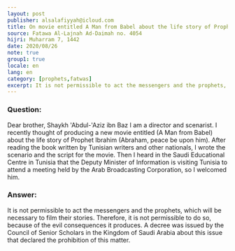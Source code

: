 ```yaml
---
layout: post
publisher: alsalafiyyah@icloud.com
title: On movie entitled A Man from Babel about the life story of Prophet Abraham
source: Fatawa Al-Lajnah Ad-Daimah no. 4054
hijri: Muharram 7, 1442
date: 2020/08/26
note: true
group1: true
locale: en
lang: en
category: [prophets,fatwas]
excerpt: It is not permissible to act the messengers and the prophets, which will be necessary to film their stories.
---
```


### Question:
Dear brother, Shaykh 'Abdul-'Aziz ibn Baz I am a director and scenarist. I recently thought of producing a new movie entitled (A Man from Babel) about the life story of Prophet Ibrahim (Abraham, peace be upon him). After reading the book written by Tunisian writers and other nationals, I wrote the scenario and the script for the movie. Then I heard in the Saudi Educational Centre in Tunisia that the Deputy Minister of Information is visiting Tunisia to attend a meeting held by the Arab Broadcasting Corporation, so I welcomed him.

### Answer: 
It is not permissible to act the messengers and the prophets, which will be necessary to film their stories. Therefore, it is not permissible to do so, because of the evil consequences it produces. A decree was issued by the Council of Senior Scholars in the Kingdom of Saudi Arabia about this issue that declared the prohibition of this matter.
